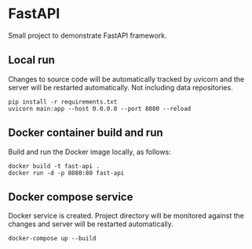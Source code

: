 # FastAPI

Small project to demonstrate FastAPI framework.

## Local run


Changes to source code will be automatically tracked by uvicorn and the server will be restarted automatically. Not including data repositories. 
```
pip install -r requirements.txt
uvicorn main:app --host 0.0.0.0 --port 8080 --reload
```

## Docker container build and run

Build and run the Docker image locally, as follows:

```
docker build -t fast-api .
docker run -d -p 8080:80 fast-api
```

## Docker compose service

Docker service is created. Project directory will be monitored against the changes and server will be restarted automatically.

```
docker-compose up --build
```
